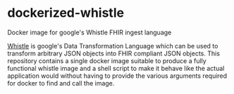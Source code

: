 # dockerized-whistle
Docker image for google's Whistle FHIR ingest language

[Whistle](https://github.com/GoogleCloudPlatform/healthcare-data-harmonization) is google's Data Transformation Language which can be used to transform arbitrary JSON objects into FHIR compliant JSON objects. This repository contains a single docker image suitable to produce a fully functional whistle image and a shell script to make it behave like the actual application would without having to provide the various arguments required for docker to find and call the image. 

